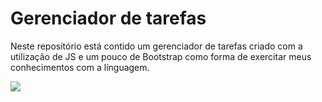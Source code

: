 <h1>Gerenciador de tarefas</h1>

<p>Neste repositório está contido um gerenciador de tarefas criado com a utilização de JS e um pouco de Bootstrap como forma de exercitar meus conhecimentos com a línguagem.</p>

<img src="assets/img">